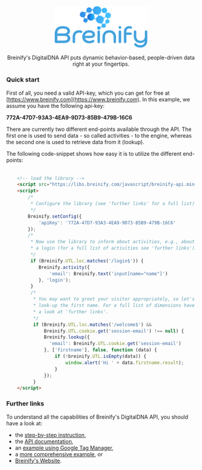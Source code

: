 <p align="center">
  <img src="https://raw.githubusercontent.com/Breinify/brein-api-library-javascript-browser/master/documentation/img/logo.png" alt="Breinify API JavaScript Library" width="250">
</p>

<p align="center">
Breinify's DigitalDNA API puts dynamic behavior-based, people-driven data right at your fingertips.
</p>

### Quick start
First of all, you need a valid API-key, which you can get for free at [https://www.breinify.com](https://www.breinify.com). In this example, we assume you have the following api-key:

**772A-47D7-93A3-4EA9-9D73-85B9-479B-16C6**

There are currently two different end-points available through the API. The first one is used to send data - so called activities - to the engine, whereas the second one is used to retrieve data from it (lookup).

The following code-snippet shows how easy it is to utilize the different end-points:

```html

    <!-- load the library -->
    <script src="https://libs.breinify.com/javascript/breinify-api.min.js"></script>
    <script>
        /*
         * Configure the library (see 'further links' for a full list)
         */
        Breinify.setConfig({
            'apiKey': '772A-47D7-93A3-4EA9-9D73-85B9-479B-16C6'
        });
        /*
         * Now use the library to inform about activities, e.g., about
         * a login (for a full list of activities see 'further links').
         */
         if (Breinify.UTL.loc.matches('/login$')) {
            Breinify.activity({
                'email': Breinify.text('input[name="name"]')
            }, 'login');
         }
         /*
          * You may want to greet your visitor appropriately, so let's
          * look-up the first name. For a full list of dimensions have
          * a look at 'further links'.
          */
          if (Breinify.UTL.loc.matches('/welcome$') &&
              Breinify.UTL.cookie.get('session-email') !== null) {
              Breinify.lookup({
                'email': Breinify.UTL.cookie.get('session-email')
              }, ['firstname'], false, function (data) {
                  if (!breinify.UTL.isEmpty(data)) {
                      window.alert('Hi ' + data.firstname.result);
                  }
              });
          }
    </script>
```

### Further links
To understand all the capabilities of Breinify's DigitalDNA API, you should have a look at:

* the [step-by-step instruction](documentation/step-by-step.md),
* the [API documentation](documentation/api.md),
* an [example using Google Tag Manager](documentation/example-google-tag-manager.md),
* a [more comprehensive example](documentation/example-comprehensive.md), or
* [Breinify's Website](https://www.breinify.com).